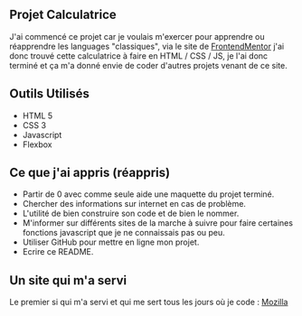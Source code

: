 ## Projet Calculatrice

J'ai commencé ce projet car je voulais m'exercer pour apprendre ou réapprendre les languages "classiques", via le site de 
[FrontendMentor](https://www.frontendmentor.io) j'ai donc trouvé cette calculatrice à faire en HTML / CSS / JS, je l'ai donc terminé et ça m'a donné envie de coder d'autres projets venant de ce site.

## Outils Utilisés

- HTML 5 
- CSS 3
- Javascript
- Flexbox

## Ce que j'ai appris (réappris)

- Partir de 0 avec comme seule aide une maquette du projet terminé.
- Chercher des informations sur internet en cas de problème.
- L'utilité de bien construire son code et de bien le nommer.
- M'informer sur différents sites de la marche à suivre pour faire certaines fonctions javascript que je ne connaissais pas ou peu.
- Utiliser GitHub pour mettre en ligne mon projet.
- Ecrire ce README.

## Un site qui m'a servi

Le premier si qui m'a servi et qui me sert tous les jours où je code : [Mozilla](https://developer.mozilla.org/fr/docs/Web)
